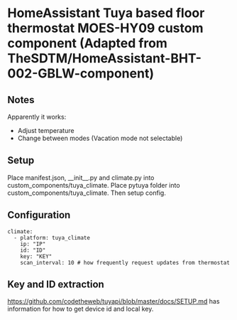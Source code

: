 # HomeAssistant Tuya based floor thermostat MOES-HY09 custom component (Adapted from TheSDTM/HomeAssistant-BHT-002-GBLW-component)

## Notes

Apparently it works:

- Adjust temperature
- Change between modes (Vacation mode not selectable)

## Setup
Place manifest.json, \_\_init\_\_.py and climate.py into custom_components/tuya_climate.
Place pytuya folder into custom_components/tuya_climate.
Then setup config.

## Configuration
```
climate:
  - platform: tuya_climate
    ip: "IP"
    id: "ID"
    key: "KEY"
    scan_interval: 10 # how frequently request updates from thermostat
```

## Key and ID extraction

https://github.com/codetheweb/tuyapi/blob/master/docs/SETUP.md has  information for how to get device id and local key.

